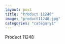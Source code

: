 ```yaml
---
layout: post
title: "Product 11248"
image: "product11248.jpg"
categories: "category1"
---
```

Product 11248
